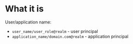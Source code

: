 #                  What it is

User/application name:
- `user_name/user_role@realm` - user principal
- `application_name/domain.com@realm` - application principal